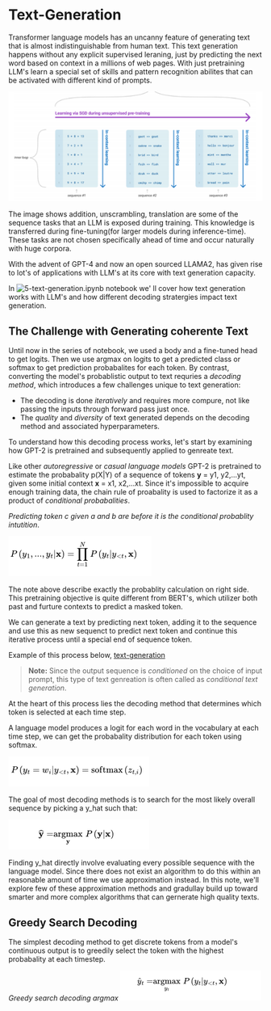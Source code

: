 # Text-Generation

Transformer language models has an uncanny feature of generating text that is almost indistinguishable from human text. This text generation happens without any explicit supervised leraning, just by predicting the next word based on context in a millions of web pages. With just pretraining LLM's learn a special set of skills and pattern recognition abilites that can be activated with different kind of prompts.

![pretraining-sequence-of-tasks](../notes/images/5-text-generation/pretraining-model-sequence-of-tasks.png)

The image shows addition, unscrambling, translation are some of the sequence tasks that an LLM is exposed during training. This knowledge is transferred during fine-tuning(for larger models during inference-time). These tasks are not chosen specifically ahead of time and occur naturally with huge corpora.

With the advent of GPT-4 and now an open sourced LLAMA2, has given rise to lot's of applications with LLM's at its core with text generation capacity.

In ![5-text-generation.ipynb](../notebooks/5-text-generation.ipynb) notebook we'
ll cover how text generation works with LLM's and how different decoding stratergies impact text generation.

## The Challenge with Generating coherente Text

Until now in the series of notebook, we used a body and a fine-tuned head to get logits. Then we use argmax on logits to get a predicted class or softmax to get prediction probabalites for each token. By contrast, converting the model's probablistic output to text requries a *decoding method*, which introduces a few challenges unique to text generation:

* The decoding is done *iteratively* and requires more compure, not like passing the inputs through forward pass just once.
* The *quality* and *diversity* of text generated depends on the decoding method and associated hyperparameters.

To understand how this decoding process works, let's start by examining how GPT-2 is pretrained and subsequently applied to genreate text.

Like other *autoregressive* or *casual language models* GPT-2 is pretrained to estimate the probabality p(X|Y) of a sequence of tokens **y** = y1, y2,...yt, given some initial context **x** = x1, x2,...xt. Since it's impossible to acquire enough training data, the chain rule of proabality is used to factorize it as a product of *conditional probabalities*.

*Predicting token c given a and b are before it is the conditional probablity intutition*.

![alt contitional-proabablity](../notes/images/5-text-generation/llm-product-of-conditional-probabalities.png)

The note above describe exactly the probablity calculation on right side. This pretraining objective is quite different from BERT's, which utilizer both past and furture contexts to predict a masked token.

We can generate a text by predicting next token, adding it to the sequence and use this as new sequenct to predict next token and continue this iterative process until a special end of sequence token.

Example of this process below,
[text-generation](../notes/images/5-text-generation/text-generation.png)

> **Note:** Since the output sequence is *conditioned* on the choice of input prompt, this type of text genreation is often called as *conditional text generation*.

At the heart of this process lies the decoding method that determines which token is selected at each time step.

A language model produces a logit for each word in  the vocabulary at each time step, we can get the probabality distribution for each token using softmax.

![next-token-softmax](../notes/images/5-text-generation/next-token-softmax.png)

The goal of most decoding methods is to search for the most likely overall sequence by picking a y_hat such that:

![next-token-softmax](../notes/images/5-text-generation/next-token-argmax.png)


Finding y_hat directly involve evaluating every possible sequence with the language model. Since there does not exist an algorithm to do this within an reasonable amount of time we use approximation instead. In this note, we'll explore few of these approximation methods and gradullay build up toward smarter and more complex algorithms that can gernerate high quality texts.

## Greedy Search Decoding

The simplest decoding method to get discrete tokens from a model's continuous output is to greedily select the token with the highest probabality at each timestep.

*Greedy search decoding argmax*
![alt](../notes/images/5-text-generation/greedy-search-decoding.png)